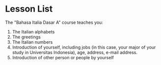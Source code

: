 # Lesson List

The "Bahasa Italia Dasar A" course teaches you:

1. The Italian alphabets
2. The greetings
3. The Italian numbers
4. Introduction of yourself, including jobs (in this case, your major of your study in Universitas Indonesia), age, address, e-mail address.
5. Introduction of other person or people by yourself
